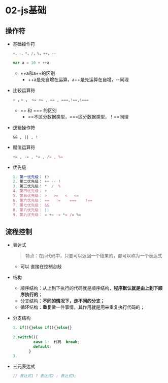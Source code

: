 # 02-js基础

## 操作符

+ 基础操作符

  ```js
  +，-，*，/，%，++，--
  
  var a = 10 + ++a
  ```

  - ++a和a++的区别
    + ++a是先自增在运算，a++是先运算在自增，--同理

+ 比较运算符

  ```js
  < ，> ， >= <= , == , ===,!==,!===
  ```

  + == 和 === 的区别
    + ==不区分数据类型，===区分数据类型，！==同理

+ 逻辑操作符

  ```
  && , || , !
  ```

+ 赋值运算符

  ```js
  += , -= , *= , /= , %=
  ```

+ 优先级

  ```js
  1. 第一优先级： ()
  2. 第二优先级： ++ -- !
  3. 第三优先级： *  /  %
  4. 第四优先级： +  -
  5. 第五优先级： >   >=   <   <=
  6. 第六优先级： ==   !=    ===    !==  
  7. 第七优先级： &&
  8. 第八优先级： || 
  9. 第九优先级： = += -= *= /= %=  
  ```

## 流程控制

+ 表达式

  > 特点：在js代码中，只要可以返回一个结果的，都可以称为一个表达式

  + 可以 直接在控制台敲

  

+ 结构

  - 顺序结构：从上到下执行的代码就是顺序结构，**程序默认就是由上到下顺序执行的**；
  - 分支结构：**不同的情况下，走不同的分支；**
  - 循环结构：**重复**做一件事情，其作用就是用来重复执行代码的；

+ 分支结构

  ```js
  1. if(){}else if(){}else{}
     
  2.switch(){
           case 1:  代码  break;
           default: 
         }
  3.
  ```

+ 三元表达式

  ```js
  // 表达式1 ? 表达式2 : 表达式3;
  ```

  